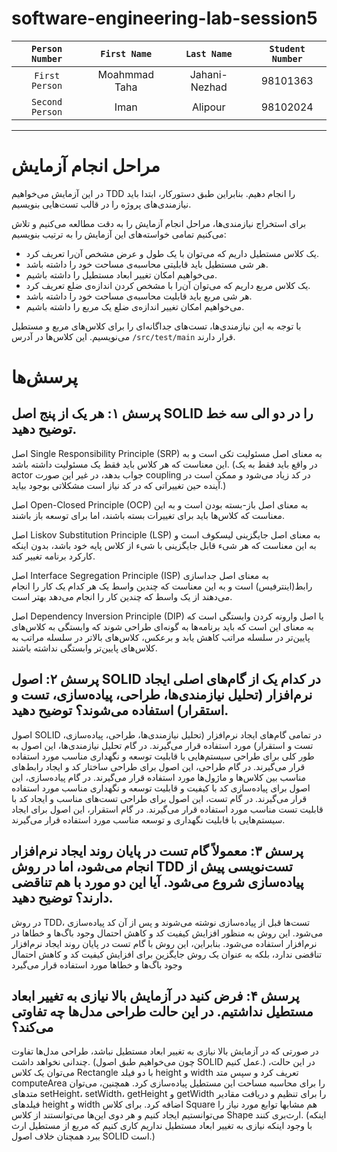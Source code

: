 # software-engineering-lab-session5

  | `Person Number` | `First Name` | `Last Name` | `Student Number` |
  |:---------------:|:------------:|:-----------:|:----------------:|
  | `First Person` | Moahmmad Taha | Jahani-Nezhad | 98101363  |
  | `Second Person` | Iman | Alipour | 98102024 |
  
---
# مراحل انجام آزمایش

در این آزمایش می‌خواهیم TDD را انجام دهیم. بنابراین طبق دستورکار، ابتدا باید نیازمندی‌های پروژه را در قالب تست‌هایی بنویسیم.

برای استخراج نیازمندی‌ها، مراحل انجام آزمایش را به دقت مطالعه می‌کنیم و تلاش می‌کنیم تمامی خواسته‌های این آزمایش را به ترتیب بنویسیم:

- یک کلاس مستطیل داریم که می‌توان با یک طول و عرض مشخص آن‌را تعریف کرد.
- هر شی مستطیل باید قابلیتی محاسبه‌ی مساحت خود را داشته باشد.
- می‌خواهیم امکان تغییر ابعاد مستطیل را داشته باشیم.
- یک کلاس مربع داریم که می‌توان آن‌را با مشخص کردن اندازه‌ی ضلع تعریف کرد.
- هر شی مربع باید قابلیت محاسبه‌ی مساحت خود را داشته باشد.
- می‌خواهیم امکان تغییر اندازه‌ی ضلع یک مربع را داشته باشیم.

با توجه به این نیازمندی‌ها، تست‌های جداگانه‌ای را برای کلاس‌های مربع و مستطیل می‌نویسیم. این کلاس‌ها در آدرس `/src/test/main` قرار دارند.

# پرسش‌ها
## پرسش ۱: هر یک از پنج اصل SOLID را در دو الی سه خط توضیح دهید.

اصل Single Responsibility Principle (SRP) به معنای اصل مسئولیت تکی است و به این معناست که هر کلاس باید فقط یک مسئولیت داشته باشد. (در واقع باید فقط به یک actor جواب بدهد، در غیر این صورت coupling در کد زیاد می‌شود و ممکن است در آینده حین تغییراتی که در کد نیاز است مشکلاتی بوجود بیاید.)

اصل Open-Closed Principle (OCP) به معنای اصل باز-بسته بودن است و به این معناست که کلاس‌ها باید برای تغییرات بسته باشند، اما برای توسعه باز باشند.

اصل Liskov Substitution Principle (LSP) به معنای اصل جایگزینی لیسکوف است و به این معناست که هر شیء قابل جایگزینی با شیء از کلاس پایه خود باشد، بدون اینکه کارکرد برنامه تغییر کند.

اصل Interface Segregation Principle (ISP) به معنای اصل جداسازی رابط(اینترفیس) است و به این معناست که چندین واسط یک هر کدام یک کار را انجام می‌دهند از یک واسط که چندین کار را انجام می‌دهد بهتر است.

اصل Dependency Inversion Principle (DIP) یا اصل وارونه کردن وابستگی است که به معنای این است که باید برنامه‌ها به گونه‌ای طراحی شوند که وابستگی به کلاس‌های پایین‌تر در سلسله مراتب کاهش یابد و برعکس، کلاس‌های بالاتر در سلسله مراتب به کلاس‌های پایین‌تر وابستگی نداشته باشند. 

## پرسش ۲: اصول SOLID در کدام یک از گام‌های اصلی ایجاد نرم‌افزار (تحلیل نیازمندی‌ها، طراحی، پیاده‌سازی، تست و استقرار) استفاده می‌شوند؟ توضیح دهید.

اصول SOLID در تمامی گام‌های ایجاد نرم‌افزار (تحلیل نیازمندی‌ها، طراحی، پیاده‌سازی، تست و استقرار) مورد استفاده قرار می‌گیرند. در گام تحلیل نیازمندی‌ها، این اصول به طور کلی برای طراحی سیستم‌هایی با قابلیت توسعه و نگهداری مناسب مورد استفاده قرار می‌گیرند. در گام طراحی، این اصول برای طراحی ساختار کد و ایجاد رابط‌های مناسب بین کلاس‌ها و ماژول‌ها مورد استفاده قرار می‌گیرند. در گام پیاده‌سازی، این اصول برای پیاده‌سازی کد با کیفیت و قابلیت توسعه و نگهداری مناسب مورد استفاده قرار می‌گیرند. در گام تست، این اصول برای طراحی تست‌های مناسب و ایجاد کد با قابلیت تست مناسب مورد استفاده قرار می‌گیرند. در گام استقرار، این اصول برای ایجاد سیستم‌هایی با قابلیت نگهداری و توسعه مناسب مورد استفاده قرار می‌گیرند.

## پرسش ۳: معمولاً گام تست در پایان روند ایجاد نرم‌افزار انجام می‌شود، اما در روش TDD تست‌نویسی پیش از پیاده‌سازی شروع می‌شود. آیا این دو مورد با هم تناقضی دارند؟ توضیح دهید.

در روش TDD، تست‌ها قبل از پیاده‌سازی نوشته می‌شوند و پس از آن کد پیاده‌سازی می‌شود. این روش به منظور افزایش کیفیت کد و کاهش احتمال وجود باگ‌ها و خطاها در نرم‌افزار استفاده می‌شود. بنابراین، این روش با گام تست در پایان روند ایجاد نرم‌افزار تناقضی ندارد، بلکه به عنوان یک روش جایگزین برای افزایش کیفیت کد و کاهش احتمال وجود باگ‌ها و خطاها مورد استفاده قرار می‌گیرد

## پرسش ۴: فرض کنید در آزمایش بالا نیازی به تغییر ابعاد مستطیل نداشتیم. در این حالت طراحی مدل‌ها چه تفاوتی می‌کند؟

در صورتی که در آزمایش بالا نیازی به تغییر ابعاد مستطیل نباشد، طراحی مدل‌ها تفاوت چندانی نخواهد داشت. (چون می‌خواهیم طبق اصول SOLID عمل کنیم.) در این حالت، می‌توان یک کلاس Rectangle با دو فیلد height و width تعریف کرد و سپس متد computeArea را برای محاسبه مساحت این مستطیل پیاده‌سازی کرد. همچنین، می‌توان متدهای setHeight، setWidth، getHeight و getWidth را برای تنظیم و دریافت مقادیر فیلدهای height و width اضافه کرد. برای کلاس Square هم مشابها توابع مورد نیاز را می‌توانستیم ایجاد کنیم و هر دوی این‌ها می‌توانستند از کلاس Shape ارث‌بری کنند. (اینکه با وجود اینکه نیازی به تغییر ابعاد مستطیل نداریم کاری کنیم که مربع از مستطیل ارث ببرد همچنان خلاف اصول SOLID است.)
